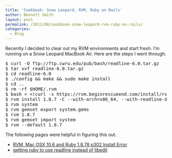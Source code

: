 ```yaml
---
title: 'Cookbook: Snow Leopard, RVM, Ruby on Rails'
author: Bennett Smith
layout: post
permalink: /2011/08/cookbook-snow-leopard-rvm-ruby-on-rails/
categories:
  - Blog
---
```

Recently I decided to clear out my RVM environments and start fresh. I’m running on a Snow Leopard MacBook Air. Here are the steps I went through. 

<pre>$ curl -O ftp://ftp.cwru.edu/pub/bash/readline-6.0.tar.gz
$ tar xvf readline-6.0.tar.gz
$ cd readline-6.0
$ ./config &#038;&#038; make &#038;&#038; sudo make install
$ cd ..
$ rm -rf $HOME/.rvm
$ bash &lt; &lt;(curl -s https://rvm.beginrescueend.com/install/rvm)
$ rvm install 1.8.7 -C --with-arch=x86_64, --with-readline-dir=/usr/local
$ rvm system
$ rvm gemset export system.gems
$ rvm 1.8.7
$ rvm gemset import system
$ rvm --default 1.8.7
</pre>

The following pages were helpful in figuring this out.

*   [RVM, Mac OSX 10.6 and Ruby 1.8.78 p302 Install Error][1]
*   [getting ruby to use readline instead of libedit][2]


 [1]: http://www.commonvision.com.au/tag/readline/
 [2]: http://tim.theenchanter.com/2010/01/getting-ruby-to-use-readline-instead-of.html
